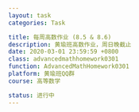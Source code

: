 ```yaml
---
layout: task
categories: Task

title: 每周高数作业 (8.5 & 8.6)
description: 黄瑜班高数作业，周日晚截止
date: 2020-03-01 23:59:59 +0800
class: advancedmathhomework0301
function: AdvancedMathHomework0301
platform: 黄瑜班QQ群
course: 高等数学

status: 进行中
---
```








